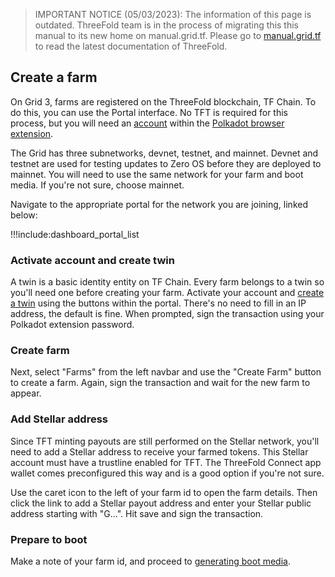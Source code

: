 > IMPORTANT NOTICE (05/03/2023): 
The information of this page is outdated. ThreeFold team is in the process of migrating this this manual to its new home on manual.grid.tf. Please go to [manual.grid.tf](https://manual.grid.tf/) to read the latest documentation of ThreeFold.

## Create a farm

On Grid 3, farms are registered on the ThreeFold blockchain, TF Chain. To do this, you can use the Portal interface. No TFT is required for this process, but you will need an [account](dashboard_portal_polkadot_create_account) within the [Polkadot browser extension](dashboard_portal_polkadot_widget).

The Grid has three subnetworks, devnet, testnet, and mainnet. Devnet and testnet are used for testing updates to Zero OS before they are deployed to mainnet. You will need to use the same network for your farm and boot media. If you're not sure, choose mainnet.

Navigate to the appropriate portal for the network you are joining, linked below:

!!!include:dashboard_portal_list

### Activate account and create twin

A twin is a basic identity entity on TF Chain. Every farm belongs to a twin so you'll need one before creating your farm. Activate your account and [create a twin](dashboard_portal_ui_activation) using the buttons within the portal. There's no need to fill in an IP address, the default is fine. When prompted, sign the transaction using your Polkadot extension password.

### Create farm 

Next, select "Farms" from the left navbar and use the "Create Farm" button to create a farm. Again, sign the transaction and wait for the new farm to appear.

### Add Stellar address

Since TFT minting payouts are still performed on the Stellar network, you'll need to add a Stellar address to receive your farmed tokens. This Stellar account must have a trustline enabled for TFT. The ThreeFold Connect app wallet comes preconfigured this way and is a good option if you're not sure.

Use the caret icon to the left of your farm id to open the farm details. Then click the link to add a Stellar payout address and enter your Stellar public address starting with "G...". Hit save and sign the transaction.

### Prepare to boot

Make a note of your farm id, and proceed to [generating boot media](boot_media).